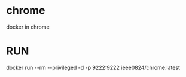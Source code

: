 # chrome

docker in chrome

# RUN

docker run --rm --privileged -d -p 9222:9222 ieee0824/chrome:latest
